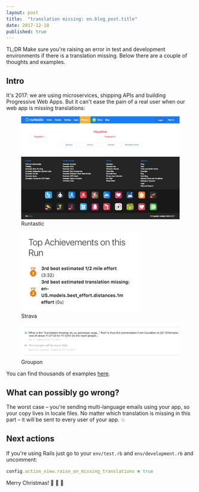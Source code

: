 ```yaml
---
layout: post
title:  "translation missing: en.blog_post.title"
date: 2017-12-18
published: true
---
```


TL;DR Make sure you're raising an error in test and development environments if there is a translation missing. Below there are a couple of thoughts and examples.

<!--more-->

## Intro

It's 2017: we are using microservices, shipping APIs and building Progressive Web Apps. But it can't ease the pain of a real user when our web app is missing translations:

<figure>
  <img src="/images/posts/translation_missing/runtastic.png" />
  <figcaption>Runtastic</figcaption>
</figure>

<figure>
  <img src="/images/posts/translation_missing/strava.png" />
  <figcaption>Strava</figcaption>
</figure>

<figure>
  <img src="/images/posts/translation_missing/groupon.png" />
  <figcaption>Groupon</figcaption>
</figure>

You can find thousands of examples [here](https://publicwww.com/websites/translation_missing/).

## What can possibly go wrong?

The worst case – you're sending multi-language emails using your app, so your copy lives in locale files. No matter which translation is missing in this part – it will be sent to every user of your app. :boom:

## Next actions

If you're using Rails just go to your `env/test.rb` and `env/development.rb` and uncomment:

~~~ruby
config.action_view.raise_on_missing_translations = true
~~~

Merry Christmas! :santa: :christmas_tree: :gift:
